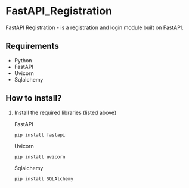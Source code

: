 # FastAPI_Registration
FastAPI Registration - is a registration and login module built on FastAPI.

## Requirements
* Python
* FastAPI
* Uvicorn
* Sqlalchemy

## How to install?
1. Install the required libraries (listed above)
   
   FastAPI
   ```
   pip install fastapi
   ```
   Uvicorn
   ```
   pip install uvicorn
   ```
   Sqlalchemy
   ```
   pip install SQLAlchemy
   ```

